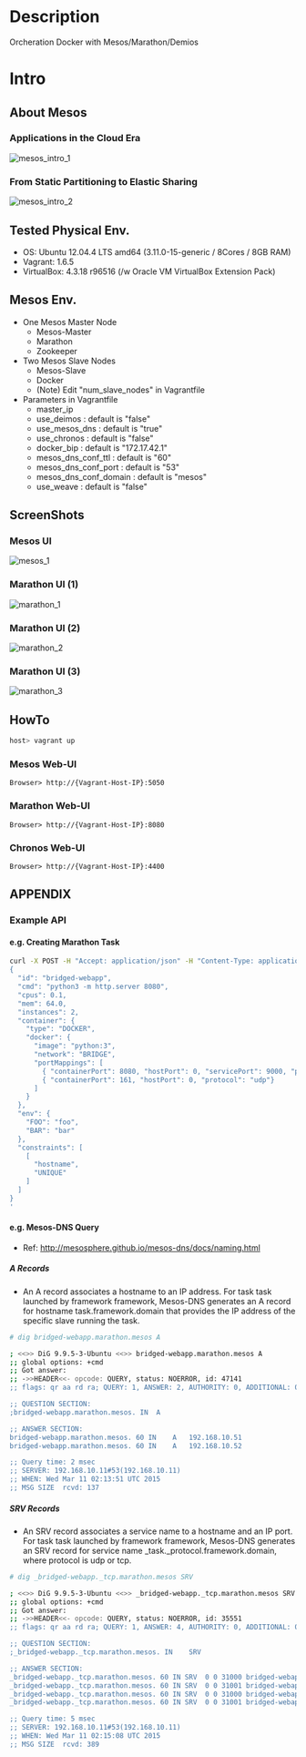 # Description

Orcheration Docker with Mesos/Marathon/Demios

# Intro

## About Mesos

### Applications in the Cloud Era

![mesos_intro_1](etc-files/mesos_intro_1.png)

### From Static Partitioning to Elastic Sharing

![mesos_intro_2](etc-files/mesos_intro_2.png)

## Tested Physical Env.

* OS: Ubuntu 12.04.4 LTS amd64 (3.11.0-15-generic / 8Cores / 8GB RAM)
* Vagrant: 1.6.5
* VirtualBox: 4.3.18 r96516 (/w Oracle VM VirtualBox Extension Pack)

## Mesos Env.

* One Mesos Master Node
  * Mesos-Master
  * Marathon
  * Zookeeper
* Two Mesos Slave Nodes
  * Mesos-Slave
  * Docker
  * (Note) Edit "num_slave_nodes" in Vagrantfile
* Parameters in Vagrantfile
  * master_ip
  * use_deimos : default is "false"
  * use_mesos_dns : default is "true"
  * use_chronos : default is "false"
  * docker_bip : default is "172.17.42.1"
  * mesos_dns_conf_ttl : default is "60"
  * mesos_dns_conf_port : default is "53"
  * mesos_dns_conf_domain : default is "mesos"
  * use_weave : default is "false"

## ScreenShots

### Mesos UI

![mesos_1](etc-files/mesos_1.png)

### Marathon UI (1)

![marathon_1](etc-files/marathon_1.png)

### Marathon UI (2)

![marathon_2](etc-files/marathon_2.png)

### Marathon UI (3)

![marathon_3](etc-files/marathon_3.png)

## HowTo

```bash
host> vagrant up
```

### Mesos Web-UI

```
Browser> http://{Vagrant-Host-IP}:5050
```

### Marathon Web-UI

```
Browser> http://{Vagrant-Host-IP}:8080
```

### Chronos Web-UI

```
Browser> http://{Vagrant-Host-IP}:4400
```

## APPENDIX

### Example API

#### e.g. Creating Marathon Task

```bash
curl -X POST -H "Accept: application/json" -H "Content-Type: application/json" localhost:8080/v2/apps -d '
{
  "id": "bridged-webapp",
  "cmd": "python3 -m http.server 8080",
  "cpus": 0.1,
  "mem": 64.0,
  "instances": 2,
  "container": {
    "type": "DOCKER",
    "docker": {
      "image": "python:3",
      "network": "BRIDGE",
      "portMappings": [
        { "containerPort": 8080, "hostPort": 0, "servicePort": 9000, "protocol": "tcp" },
        { "containerPort": 161, "hostPort": 0, "protocol": "udp"}
      ]
    }
  },
  "env": {
    "FOO": "foo",
    "BAR": "bar"
  },
  "constraints": [
    [
      "hostname",
      "UNIQUE"
    ]
  ]
}
'
```

#### e.g. Mesos-DNS Query

* Ref: http://mesosphere.github.io/mesos-dns/docs/naming.html

##### A Records

* An A record associates a hostname to an IP address. For task task launched by framework framework, Mesos-DNS generates an A record for hostname task.framework.domain that provides the IP address of the specific slave running the task.

```bash
# dig bridged-webapp.marathon.mesos A

; <<>> DiG 9.9.5-3-Ubuntu <<>> bridged-webapp.marathon.mesos A
;; global options: +cmd
;; Got answer:
;; ->>HEADER<<- opcode: QUERY, status: NOERROR, id: 47141
;; flags: qr aa rd ra; QUERY: 1, ANSWER: 2, AUTHORITY: 0, ADDITIONAL: 0

;; QUESTION SECTION:
;bridged-webapp.marathon.mesos.	IN	A

;; ANSWER SECTION:
bridged-webapp.marathon.mesos. 60 IN	A	192.168.10.51
bridged-webapp.marathon.mesos. 60 IN	A	192.168.10.52

;; Query time: 2 msec
;; SERVER: 192.168.10.11#53(192.168.10.11)
;; WHEN: Wed Mar 11 02:13:51 UTC 2015
;; MSG SIZE  rcvd: 137
```

##### SRV Records

* An SRV record associates a service name to a hostname and an IP port. For task task launched by framework framework, Mesos-DNS generates an SRV record for service name _task._protocol.framework.domain, where protocol is udp or tcp.

```bash
# dig _bridged-webapp._tcp.marathon.mesos SRV

; <<>> DiG 9.9.5-3-Ubuntu <<>> _bridged-webapp._tcp.marathon.mesos SRV
;; global options: +cmd
;; Got answer:
;; ->>HEADER<<- opcode: QUERY, status: NOERROR, id: 35551
;; flags: qr aa rd ra; QUERY: 1, ANSWER: 4, AUTHORITY: 0, ADDITIONAL: 0

;; QUESTION SECTION:
;_bridged-webapp._tcp.marathon.mesos. IN	SRV

;; ANSWER SECTION:
_bridged-webapp._tcp.marathon.mesos. 60	IN SRV	0 0 31000 bridged-webapp.marathon.mesos.
_bridged-webapp._tcp.marathon.mesos. 60	IN SRV	0 0 31001 bridged-webapp.marathon.mesos.
_bridged-webapp._tcp.marathon.mesos. 60	IN SRV	0 0 31000 bridged-webapp.marathon.mesos.
_bridged-webapp._tcp.marathon.mesos. 60	IN SRV	0 0 31001 bridged-webapp.marathon.mesos.

;; Query time: 5 msec
;; SERVER: 192.168.10.11#53(192.168.10.11)
;; WHEN: Wed Mar 11 02:15:08 UTC 2015
;; MSG SIZE  rcvd: 389
```
